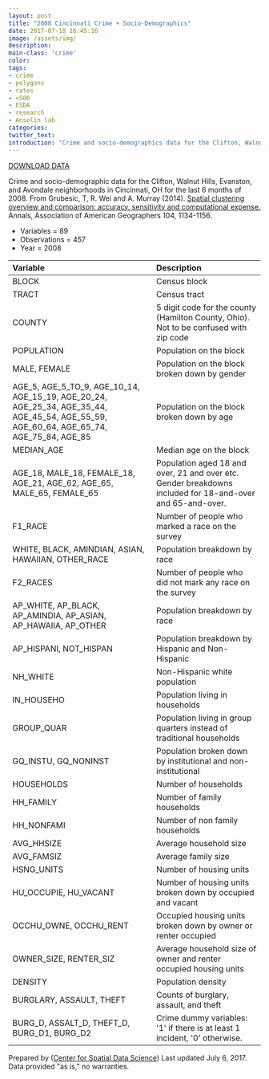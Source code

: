 ```yaml
---
layout: post
title: "2008 Cincinnati Crime + Socio-Demographics"
date: 2017-07-18 16:45:16
image: /assets/img/
description:
main-class: 'crime'
color:
tags:
- crime
- polygons
- rates
- <500
- ESDA
- research
- Anselin lab
categories:
twitter_text:
introduction: "Crime and socio-demographics data for the Clifton, Walnut Hills, Evanston, and Avondale neighborhoods in Cincinnati, OH for 08-12/2008."
---
```

<script>
  var map = L.map('map');
  L.tileLayer('https://api.tiles.mapbox.com/v4/{id}/{z}/{x}/{y}.png?access_token=pk.eyJ1IjoibWFwYm94IiwiYSI6ImNpejY4NXVycTA2emYycXBndHRqcmZ3N3gifQ.rJcFIG214AriISLbB6B5aw', { <!--this is the URL for the walnut_hills Geojson-->
		maxZoom: 18,
		attribution: 'Map data &copy; <a href="http://openstreetmap.org">OpenStreetMap</a> contributors, ' +
			'<a href="http://creativecommons.org/licenses/by-sa/2.0/">CC-BY-SA</a>, ' +
			'Imagery © <a href="http://mapbox.com">Mapbox</a>',
		id: 'mapbox.light'
	}).addTo(map);

  map.scrollWheelZoom.disable();
  map.touchZoom.disable();
  var enableMapInteraction = function () {
      map.scrollWheelZoom.enable();
      map.touchZoom.enable();
  }
  $('#map').on('click touch', enableMapInteraction);
$('#map').on('mouseout', function(){ map.scrollWheelZoom.disable();});

  var smallIcon = L.icon({
         iconUrl: 'http://www.hckrecruitment.nic.in/images/blue.png',
         iconSize: [16, 16], // size of the icon
         });

   function onEachFeature(feature, layer) {
     //console.log(feature);
     var txt = "";
     for (var fname in feature.properties) {
       txt += fname;
       txt += " : ";
       txt += feature.properties[fname];
       txt += "<br/>";
     }
     layer.bindPopup(txt);
   }


  // load GeoJSON from an external file
  // load GeoJSON from an external file
  $.getJSON("../data/walnut_hills.geojson",function(data){
    // add GeoJSON layer to the map once the file is loaded
    var json = L.geoJson(data, {
      pointToLayer: function(feature, latlng) {
        
        return L.marker(latlng, {
          icon: smallIcon
        });
      },
      onEachFeature: onEachFeature
    });
    json.addTo(map);
    map.fitBounds(json.getBounds());
  });

</script>

[DOWNLOAD DATA](../data/walnuthills.zip)

Crime and socio-demographic data for the Clifton, Walnut Hills, Evanston, and Avondale neighborhoods in Cincinnati, OH for the last 6 months of 2008. From Grubesic, T, R. Wei and A. Murray (2014). [Spatial clustering overview and comparison: accuracy, sensitivity and computational expense.](http://www.tandfonline.com/doi/full/10.1080/00045608.2014.958389) Annals, Association of American Geographers 104, 1134-1156.


* Variables = 89
* Observations = 457
* Year = 2008


|**Variable**|**Description**|
|:-------|:----------|
|BLOCK|Census block|
|TRACT|Census tract|
|COUNTY|5 digit code for the county (Hamilton County, Ohio). Not to be confused with zip code|
|POPULATION|Population on the block|
|MALE, FEMALE|Population on the block broken down by gender|
|AGE\_5, AGE\_5\_TO\_9, AGE\_10\_14, AGE\_15\_19, AGE\_20\_24, AGE\_25\_34, AGE\_35\_44, AGE\_45\_54, AGE\_55\_59, AGE\_60\_64, AGE\_65\_74, AGE\_75\_84, AGE\_85|Population on the block broken down by age|
|MEDIAN\_AGE|Median age on the block|
|AGE\_18, MALE\_18, FEMALE\_18, AGE\_21, AGE\_62, AGE\_65, MALE\_65, FEMALE\_65|Population aged 18 and over, 21 and over etc. Gender breakdowns included for 18-and-over and 65-and-over.|
|F1\_RACE|Number of people who marked a race on the survey|
|WHITE, BLACK, AMINDIAN, ASIAN, HAWAIIAN, OTHER\_RACE|Population breakdown by race|
|F2\_RACES|Number of people who did not mark any race on the survey|
|AP\_WHITE, AP\_BLACK, AP\_AMINDIA, AP\_ASIAN, AP\_HAWAIIA, AP\_OTHER|Population breakdown by race|
|AP\_HISPANI, NOT\_HISPAN|Population breakdown by Hispanic and Non-Hispanic|
|NH\_WHITE|Non-Hispanic white population|
|IN\_HOUSEHO|Population living in households|
|GROUP\_QUAR|Population living in group quarters instead of traditional households|
|GQ\_INSTU, GQ\_NONINST|Population broken down by institutional and non-institutional|
|HOUSEHOLDS|Number of households|
|HH\_FAMILY|Number of family households|
|HH\_NONFAMI|Number of non family households|
|AVG\_HHSIZE|Average household size|
|AVG\_FAMSIZ|Average family size|
|HSNG\_UNITS|Number of housing units|
|HU\_OCCUPIE, HU\_VACANT|Number of housing units broken down by occupied and vacant|
|OCCHU\_OWNE, OCCHU\_RENT|Occupied housing units broken down by owner or renter occupied|
|OWNER\_SIZE, RENTER\_SIZ|Average household size of owner and renter occupied housing units|
|DENSITY|Population density|
|BURGLARY, ASSAULT, THEFT|Counts of burglary, assault, and theft|
|BURG\_D, ASSALT\_D, THEFT\_D, BURG\_D1, BURG\_D2|Crime dummy variables: '1' if there is at least 1 incident, '0' otherwise.|

Prepared by ([Center for Spatial Data Science](https://spatial.uchicago.edu/))
Last updated July 6, 2017. Data provided "as is," no warranties.
